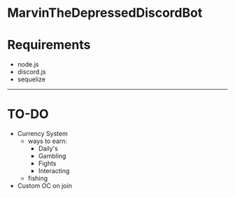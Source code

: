 # MarvinTheDepressedDiscordBot
# Requirements
- node.js
- discord.js
- sequelize
-------------------
# TO-DO
- Currency System
  - ways to earn:
    - Daily's
    - Gambling
    - Fights
    - Interacting
  - fishing
- Custom OC on join

